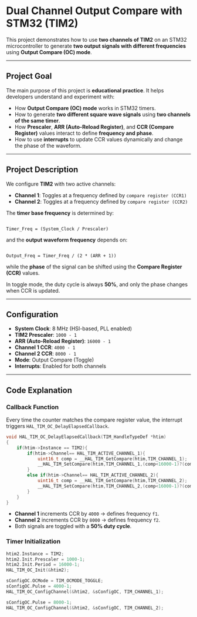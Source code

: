 # Dual Channel Output Compare with STM32 (TIM2)

This project demonstrates how to use **two channels of TIM2** on an STM32 microcontroller to generate **two output signals with different frequencies** using **Output Compare (OC) mode**.  

---

## Project Goal
The main purpose of this project is **educational practice**. It helps developers understand and experiment with:  
- How **Output Compare (OC) mode** works in STM32 timers.  
- How to generate **two different square wave signals** using **two channels of the same timer**.  
- How **Prescaler**, **ARR (Auto-Reload Register)**, and **CCR (Compare Register)** values interact to define **frequency and phase**.  
- How to use **interrupts** to update CCR values dynamically and change the phase of the waveform.  

---

## Project Description
We configure **TIM2** with two active channels:
- **Channel 1**: Toggles at a frequency defined by `compare register (CCR1)`  
- **Channel 2**: Toggles at a frequency defined by `compare register (CCR2)`  

The **timer base frequency** is determined by:
```

Timer_Freq = (System_Clock / Prescaler)

```
and the **output waveform frequency** depends on:
```

Output_Freq = Timer_Freq / (2 * (ARR + 1))

````
while the **phase** of the signal can be shifted using the **Compare Register (CCR)** values.

In toggle mode, the duty cycle is always **50%**, and only the phase changes when CCR is updated.

---

## Configuration
- **System Clock**: 8 MHz (HSI-based, PLL enabled)  
- **TIM2 Prescaler**: `1000 - 1`  
- **ARR (Auto-Reload Register)**: `16000 - 1`  
- **Channel 1 CCR**: `4000 - 1`  
- **Channel 2 CCR**: `8000 - 1`  
- **Mode**: Output Compare (Toggle)  
- **Interrupts**: Enabled for both channels  

---

## Code Explanation
### Callback Function
Every time the counter matches the compare register value, the interrupt triggers `HAL_TIM_OC_DelayElapsedCallback`.  
```c
void HAL_TIM_OC_DelayElapsedCallback(TIM_HandleTypeDef *htim)
{
	if(htim->Instance == TIM2){
		if(htim->Channel== HAL_TIM_ACTIVE_CHANNEL_1){
			uint16_t comp = __HAL_TIM_GetCompare(htim,TIM_CHANNEL_1);
			__HAL_TIM_SetCompare(htim,TIM_CHANNEL_1,(comp<16000-1)?(comp+=4000):(4000-1));
		}
		else if(htim->Channel== HAL_TIM_ACTIVE_CHANNEL_2){
			uint16_t comp = __HAL_TIM_GetCompare(htim,TIM_CHANNEL_2);
			__HAL_TIM_SetCompare(htim,TIM_CHANNEL_2,(comp<16000-1)?(comp+=8000):(8000-1));
		}
	}
}
````

* **Channel 1** increments CCR by `4000` → defines frequency `f1`.
* **Channel 2** increments CCR by `8000` → defines frequency `f2`.
* Both signals are toggled with a **50% duty cycle**.

### Timer Initialization

```c
htim2.Instance = TIM2;
htim2.Init.Prescaler = 1000-1;
htim2.Init.Period = 16000-1;
HAL_TIM_OC_Init(&htim2);

sConfigOC.OCMode = TIM_OCMODE_TOGGLE;
sConfigOC.Pulse = 4000-1;
HAL_TIM_OC_ConfigChannel(&htim2, &sConfigOC, TIM_CHANNEL_1);

sConfigOC.Pulse = 8000-1;
HAL_TIM_OC_ConfigChannel(&htim2, &sConfigOC, TIM_CHANNEL_2);
```

